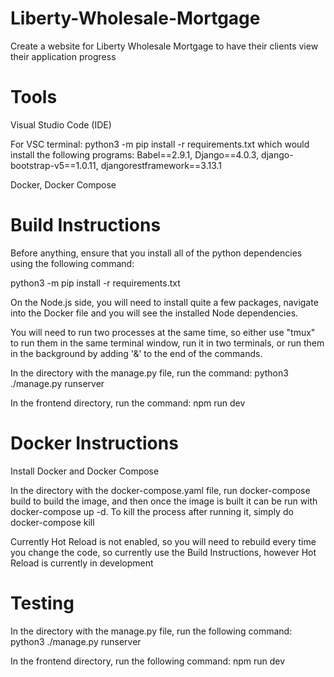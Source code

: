 # Liberty-Wholesale-Mortgage
Create a website for Liberty Wholesale Mortgage to have their clients view their application progress

# Tools

Visual Studio Code (IDE)

For VSC terminal: python3 -m pip install -r requirements.txt
which would install the following programs:
Babel==2.9.1, Django==4.0.3, django-bootstrap-v5==1.0.11, djangorestframework==3.13.1

Docker, Docker Compose 

# Build Instructions
Before anything, ensure that you install all of the python dependencies using the following command:

python3 -m pip install -r requirements.txt

On the Node.js side, you will need to install quite a few packages, navigate into the Docker file and you will see the installed Node dependencies.

You will need to run two processes at the same time, so either use "tmux" to run them in the same terminal window, run it in two terminals, or run them in the background by adding '&' to the end of the commands.


In the directory with the manage.py file, run the command: python3 ./manage.py runserver

In the frontend directory, run the command: npm run dev

# Docker Instructions
Install Docker and Docker Compose

In the directory with the docker-compose.yaml file, run docker-compose build to build the image,
and then once the image is built it can be run with docker-compose up -d. To kill the process after running it, simply do docker-compose kill

Currently Hot Reload is not enabled, so you will need to rebuild every time you change the code, so currently use the Build Instructions, however Hot Reload is currently in development

# Testing 

In the directory with the manage.py file, run the following command: python3 ./manage.py runserver 

In the frontend directory, run the following command: npm run dev
